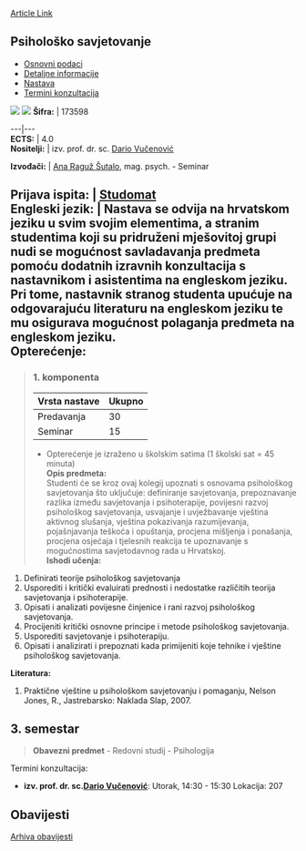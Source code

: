[Article Link](https://www.fhs.hr/predmet/psisav_a)

## Psihološko savjetovanje
  * [Osnovni podaci](https://www.fhs.hr/predmet/psisav_a#v1id-523811_986386_1_0 "Osnovni podaci")
  * [Detaljne informacije](https://www.fhs.hr/predmet/psisav_a#v1id-523811_986386_1_1 "Detaljne informacije")
  * [Nastava](https://www.fhs.hr/predmet/psisav_a#v1id-523811_986386_1_2 "Nastava")
  * [Termini konzultacija](https://www.fhs.hr/predmet/psisav_a#v1id-523811_986386_1_3 "Termini konzultacija")


[![](https://www.fhs.hr/img/flags/gif/hr.gif)](https://www.fhs.hr/predmet/psisav_a) [![](https://www.fhs.hr/img/flags/gif/gb.gif)](https://www.fhs.hr/en/course/psycou_a)
**Šifra:** |  173598  
  
---|---  
**ECTS:** |  4.0   
**Nositelji:** |  izv. prof. dr. sc. [Dario Vučenović](https://www.fhs.hr/djelatnik/dario.vucenovic)   
  
**Izvođači:** |  [Ana Raguž Šutalo](https://www.fhs.hr/djelatnik/ana.raguz_sutalo), mag. psych. - Seminar  
  
**Prijava ispita:** |  [Studomat](http://www.isvu.hr/studomat)  
**Engleski jezik:** |  Nastava se odvija na hrvatskom jeziku u svim svojim elementima, a stranim studentima koji su pridruženi mješovitoj grupi nudi se mogućnost savladavanja predmeta pomoću dodatnih izravnih konzultacija s nastavnikom i asistentima na engleskom jeziku. Pri tome, nastavnik stranog studenta upućuje na odgovarajuću literaturu na engleskom jeziku te mu osigurava mogućnost polaganja predmeta na engleskom jeziku.   
**Opterećenje:**  
---  
> ### 1. komponenta
> | Vrsta nastave | Ukupno  
> ---|---  
> Predavanja | 30  
> Seminar | 15  
> * Opterećenje je izraženo u školskim satima (1 školski sat = 45 minuta)   
**Opis predmeta:**  
> Studenti će se kroz ovaj kolegij upoznati s osnovama psihološkog savjetovanja što uključuje: definiranje savjetovanja, prepoznavanje razlika između savjetovanja i psihoterapije, povijesni razvoj psihološkog savjetovanja, usvajanje i uvježbavanje vještina aktivnog slušanja, vještina pokazivanja razumijevanja, pojašnjavanja teškoća i opuštanja, procjena mišljenja i ponašanja, procjena osjećaja i tjelesnih reakcija te upoznavanje s mogućnostima savjetodavnog rada u Hrvatskoj.  
**Ishodi učenja:**  
  1. Definirati teorije psihološkog savjetovanja
  2. Usporediti i kritički evaluirati prednosti i nedostatke različitih teorija savjetovanja i psihoterapije.
  3. Opisati i analizati povijesne činjenice i rani razvoj psihološkog savjetovanja.
  4. Procijeniti kritički osnovne principe i metode psihološkog savjetovanja.
  5. Usporediti savjetovanje i psihoterapiju.
  6. Opisati i analizirati i prepoznati kada primijeniti koje tehnike i vještine psihološkog savjetovanja.

  
**Literatura:**  
  1. Praktične vještine u psihološkom savjetovanju i pomaganju, Nelson Jones, R., Jastrebarsko: Naklada Slap, 2007. 

  
**3. semestar**  
---  
> **Obavezni predmet** - Redovni studij - Psihologija  
>   
Termini konzultacija: 
  * **izv. prof. dr. sc.[Dario Vučenović](https://www.fhs.hr/djelatnik/dario.vucenovic)**: 
Utorak, 14:30 - 15:30
Lokacija: 207 


## Obavijesti
[Arhiva obavijesti](https://www.fhs.hr/predmet/psisav_a?@=20xgt#news_112677 "Arhiva obavijesti")
